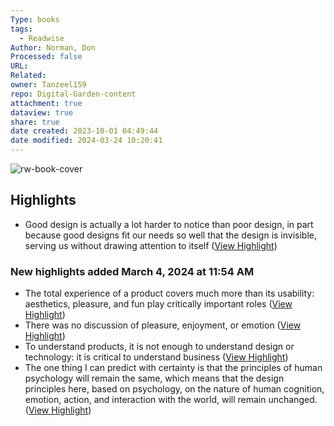 ```yaml
---
Type: books
tags:
  - Readwise
Author: Norman, Don
Processed: false
URL: 
Related: 
owner: Tanzeel159
repo: Digital-Garden-content
attachment: true
dataview: true
share: true
date created: 2023-10-01 04:49:44
date modified: 2024-03-24 10:20:41
---
```

![rw-book-cover](https://readwise-assets.s3.amazonaws.com/media/reader/parsed_document_assets/95269661/cover-00072.jpeg)

## Highlights
- Good design is actually a lot harder to notice than poor design, in part because good designs fit our needs so well that the design is invisible, serving us without drawing attention to itself ([View Highlight](https://read.readwise.io/read/01hbn5pdjwe1tw87j1v2na8scd))
### New highlights added March 4, 2024 at 11:54 AM
- The total experience of a product covers much more than its usability: aesthetics, pleasure, and fun play critically important roles ([View Highlight](https://read.readwise.io/read/01hr2t2t25gvxdyf2x1cd7jvqq))
- There was no discussion of pleasure, enjoyment, or emotion ([View Highlight](https://read.readwise.io/read/01hr2t3qebr8qdv6y571wn7rtf))
- To understand products, it is not enough to understand design or technology: it is critical to understand business ([View Highlight](https://read.readwise.io/read/01hr2t5pywyvbv6bwd91y0fypx))
- The one thing I can predict with certainty is that the principles of human psychology will remain the same, which means that the design principles here, based on psychology, on the nature of human cognition, emotion, action, and interaction with the world, will remain unchanged. ([View Highlight](https://read.readwise.io/read/01hr2t9dfqfszw34bpc0prndmp))
